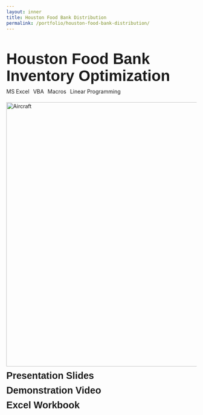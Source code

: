 ```yaml
---
layout: inner
title: Houston Food Bank Distribution
permalink: /portfolio/houston-food-bank-distribution/
---
```


<div class="container" style="margin-top: 50px;">

  <!-- Title Section -->
  <div class="row">
    <div class="col-12">
      <div style="font-size:40px; font-family: 'Source Sans 3', sans-serif; font-weight: bold; margin-bottom: 10px;">
        Houston Food Bank Inventory Optimization
      </div>
    </div>
  </div>

  <!-- Tags Section -->
  <div class="row" style="margin-bottom: 20px;">
    <div class="col-12">
      <div class="tags-container" style="display: flex; gap: 10px; flex-wrap: wrap;">
        <span class="tag ms-excel">MS Excel</span>
        <span class="tag vba">VBA</span>
        <span class="tag macros">Macros</span>
        <span class="tag linear-programming">Linear Programming</span>
      </div>
    </div>
  </div>

  <!-- Image Section -->
  <div class="row" style="margin-bottom: 10px;">
    <div class="col-12">
      <img src="{{ site.baseurl }}/airline-passenger-satisfaction/img.jpg" alt="Aircraft" class="img-fluid" style="max-width: 100%; width: 700px; display: block;">
    </div>
  </div>
</div>
  
<!-- ------------------------------------------- Deliverables ------------------------------------------- -->

<div style="font-size:25px; font-family: 'Source Sans 3', sans-serif; font-weight: bold; margin-bottom: 10px;">Presentation Slides</div>

<div style="font-size:25px; font-family: 'Source Sans 3', sans-serif; font-weight: bold; margin-bottom: 10px;">Demonstration Video</div>

<div style="font-size:25px; font-family: 'Source Sans 3', sans-serif; font-weight: bold; margin-bottom: 10px;">Excel Workbook</div>
